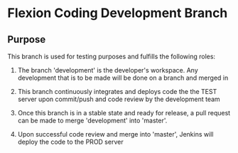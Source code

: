 # Flexion Coding Development Branch

## Purpose
This branch is used for testing purposes and fulfills the following roles:

1. The branch 'development' is the developer's workspace. Any development that is to be made will be done on a branch and merged in

2. This branch continuously integrates and deploys code the the TEST server upon commit/push and code review by the development team 

3. Once this branch is in a stable state and ready for release, a pull request can be made to merge 'development' into 'master'.

4. Upon successful code review and merge into 'master', Jenkins will deploy the code to the PROD server